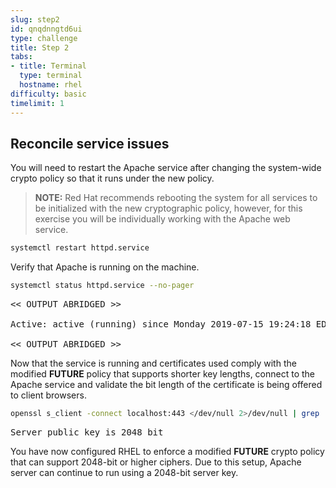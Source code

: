 ```yaml
---
slug: step2
id: qnqdnngtd6ui
type: challenge
title: Step 2
tabs:
- title: Terminal
  type: terminal
  hostname: rhel
difficulty: basic
timelimit: 1
---
```

## Reconcile service issues

You will need to restart the Apache service after changing the system-wide
crypto policy so that it runs under the new policy.

> **NOTE:** Red Hat recommends rebooting the system for all services to be
initialized with the new cryptographic policy, however, for this exercise you
will be individually working with the Apache web service.

```bash
systemctl restart httpd.service
```

Verify that Apache is running on the machine.

```bash
systemctl status httpd.service --no-pager
```

<pre class="file">
<< OUTPUT ABRIDGED >>

Active: active (running) since Monday 2019-07-15 19:24:18 EDT; 3h 59min left

<< OUTPUT ABRIDGED >>
</pre>

Now that the service is running and certificates used comply with the modified **FUTURE** policy
that supports shorter key lengths, connect to the Apache service and validate the bit length of
the certificate is being offered to client browsers.

```bash
openssl s_client -connect localhost:443 </dev/null 2>/dev/null | grep '^Server public key'
```

<pre class="file">
Server public key is 2048 bit
</pre>

You have now configured RHEL to enforce a modified **FUTURE** crypto policy that can support 2048-bit or higher
ciphers. Due to this setup, Apache server can continue to run using a 2048-bit server key.
